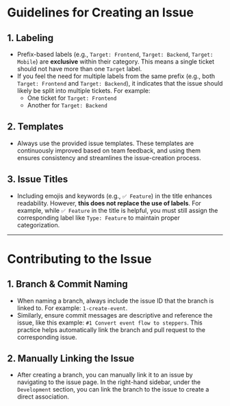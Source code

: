 # Guidelines for Creating an Issue

## 1. Labeling
- Prefix-based labels (e.g., `Target: Frontend`, `Target: Backend`, `Target: Mobile`) are **exclusive** within their category. This means a single ticket should not have more than one `Target` label.
- If you feel the need for multiple labels from the same prefix (e.g., both `Target: Frontend` and `Target: Backend`), it indicates that the issue should likely be split into multiple tickets. For example:
  - One ticket for `Target: Frontend`
  - Another for `Target: Backend`

## 2. Templates
- Always use the provided issue templates. These templates are continuously improved based on team feedback, and using them ensures consistency and streamlines the issue-creation process.

## 3. Issue Titles
- Including emojis and keywords (e.g., `✅ Feature`) in the title enhances readability. However, **this does not replace the use of labels**. For example, while `✅ Feature` in the title is helpful, you must still assign the corresponding label like `Type: Feature` to maintain proper categorization.

---

# Contributing to the Issue

## 1. Branch & Commit Naming
- When naming a branch, always include the issue ID that the branch is linked to. For example: `1-create-event`. 
- Similarly, ensure commit messages are descriptive and reference the issue, like this example: `#1 Convert event flow to steppers`. This practice helps automatically link the branch and pull request to the corresponding issue.

## 2. Manually Linking the Issue
- After creating a branch, you can manually link it to an issue by navigating to the issue page. In the right-hand sidebar, under the `Development` section, you can link the branch to the issue to create a direct association.
